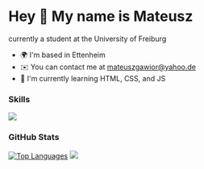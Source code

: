 Hey 👋 My name is Mateusz
========================

currently a student at the University of Freiburg

* 🌍  I'm based in Ettenheim
* ✉️  You can contact me at [mateuszgawior@yahoo.de](mailto:mateuszgawior@yahoo.de)
* 🧠  I'm currently learning HTML, CSS, and JS

### Skills

<p align="left">
  <a href="https://skillicons.dev">
    <img src="https://skillicons.dev/icons?i=python,cs,js,html,css,c,haskell,mysql,arduino,unity,git,linux" />
  </a>
</p>

### GitHub Stats


<a href="https://github.com/Mxt3usz" align="left"><img src="https://github-readme-stats.vercel.app/api/top-langs/?username=Mxt3usz&langs_count=10&title_color=0891b2&text_color=ffffff&icon_color=0891b2&bg_color=1c1917&hide_border=true&locale=en&custom_title=Top%20%Languages" alt="Top Languages" /></a> <a href="http://www.github.com/Mxt3usz"><img src="https://github-readme-streak-stats.herokuapp.com/?user=Mxt3usz&stroke=ffffff&background=1c1917&ring=0891b2&fire=0891b2&currStreakNum=ffffff&currStreakLabel=0891b2&sideNums=ffffff&sideLabels=ffffff&dates=ffffff&hide_border=true" /></a>
